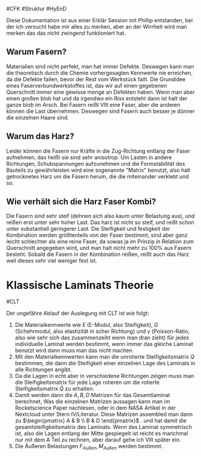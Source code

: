 #CFK #Struktur #HyEnD 

Diese Dokumentation ist aus einer Erklär Session mit Phillip entstanden, bei der ich versucht habe mir alles zu merken, aber an der Wirrheit wird man merken das das nicht zwingend funktioniert hat.

## Warum Fasern?

Materialien sind nicht perfekt, man hat immer Defekte. Deswegen kann man die theoretisch durch die Chemie vorhergesagten Kennwerte nie erreichen, da die Defekte failen, bevor der Rest vom Werkstück failt. Die Grundidee eines Faserverbundwerkstoffes ist, das wir auf einen gegebenen Querschnitt immer eine gewisse menge an Defekten haben. Wenn man aber einen großen blob hat und da irgendwo ein Riss entsteht dann ist halt der ganze blob im Arsch. Bei Fasern reißt Vllt eine Faser, aber die anderen können die Last übernehmen. Deswegen sind Fasern auch besser je dünner die einzelnen Haare sind.

## Warum das Harz?

Leider können die Fasern nur Kräfte in die Zug-Richtung entlang der Faser aufnehmen, das heißt sie sind sehr anisotrop. Um Lasten in andere Richtungen, Schubspannungen aufzunehmen und die Formstabilität des Bauteils zu gewährleisten wird eine sogenannte "Matrix" benutzt, also halt getrocknetes Harz um die Fasern herum, die die miteinander verklebt und so.

## Wie verhält sich die Harz Faser Kombi?

Die Fasern sind sehr steif (dehnen sich also kaum unter Belastung aus), und reißen erst unter sehr hoher Last. Das harz ist nicht so steif, und reißt schon unter substantiell geringerer Last. Die Steifigkeit und festigkeit der Kombination werden größtenteils von der Faser bestimmt, sind aber ganz leicht schlechter als eine reine Faser, da sowas ja im Prinzip in Relation zum Querschnitt angegeben wird, und man halt nicht mehr zu 100% aus Fasern besteht. Sobald die Fasern in der Kombination reißen, reißt auch das Harz weil dieses sehr viel weniger fest ist.

# Klassische Laminats Theorie
#CLT

Der ungefähre Ablauf der Auslegung mit CLT ist wie folgt:
1. Die Materialkennwerte wie $E$ (E-Modul, also Steifigkeit), $G$ (Schehrmodul, also elastizität in scher Richtung) und $\gamma$ (Poisson-Ratio, also wie sehr sich das zusammenzeiht wenn man dran zieht) für jedes individuelle Laminat werden bestimmt, wenn immer das gleiche Laminat benutzt wird dann muss man das nicht machen.
2. Mit den Materialkennwerten kann man die unrotierte Steifigkeitsmatrix $Q$ bestimmen, die dann die Steifigkeit einer einzelnen Lage des Laminats in alle Richtungen angibt.
3. Da die Lagen in echt aber in verschiedene Richtungen zeigen muss man die Steifigkeitsmatrix für jede Lage rotieren um die rotierte Steifigkeitsmatrix $\bar{Q}$ zu erhalten.
4. Damit werden dann die $A, B, D$ Matrizen für das Gesamtlaminat berechnet, Was die einzelnen Matrizen aussagen kann man im Rocketscience Paper nachlesen, oder in dem NASA Artikel in der Nextcloud unter Stern IV/Literatur. Diese Matrizen assembled man dann zu $\begin{pmatrix} A & B \\ B & D \end{pmatrix}$ . und hat damit die gesamtsteifigkeitsmatrix des Laminats. Wenn das Laminat symmetrisch ist, also die Lagen entlang der Mitte gespiegelt ist reicht es manchmal nur mit dem A Teil zu rechnen, aber darauf gehe ich Vllt später ein.
6. Die Äußeren Belastungen $F_{Außen}, M_{Außen}$ werden bestimmt.